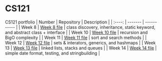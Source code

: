 # CS121
CS121 portfolio
| Number | Repository | Description |
| :----: | ------- | ----------- |
| Week 8 | [Week 8 file](https://github.com/maxtharp/CS121/tree/main/Week%208) | class discovery, inheritance, static keyword, and abstract class + interface |
| Week 10 | [Week 10 file]() | recursion and BigO complexity |
| Week 11 | [Week 11 file]() | sort and search methods |
| Week 12 | [Week 12 file]() | sets & interators, generics, and hashmaps |
| Week 13 | [Week 13 file]() | linked lists, stacks and queues |
| Week 14 | [Week 14 file]() | simple date format, testing, and stringbuilding |
